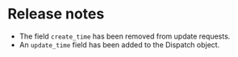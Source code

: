 # Release notes

- The field `create_time` has been removed from update requests.
- An `update_time` field has been added to the Dispatch object.
